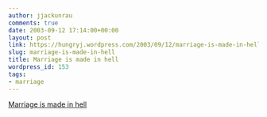 ```yaml
---
author: jjackunrau
comments: true
date: 2003-09-12 17:14:00+00:00
layout: post
link: https://hungryj.wordpress.com/2003/09/12/marriage-is-made-in-hell/
slug: marriage-is-made-in-hell
title: Marriage is made in hell
wordpress_id: 153
tags:
- marriage
---
```


[Marriage is made in hell](http://observer.guardian.co.uk/comment/story/0,6903,1037049,00.html)
